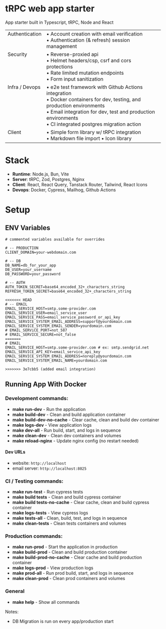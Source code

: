 # tRPC web app starter
App starter built in Typescript, tRPC, Node and React 


<table>
  <tr>
    <td style="vertical-align: top;">Authentication</td>
    <td>
      • Account creation with email verification<br>
      • Authentication (& refresh) session management
    </td>
  </tr>
  <tr>
    <td style="vertical-align: top;">Security</td>
    <td>
      • Reverse-proxied api<br>
      • Helmet headers/csp, csrf and cors protections<br>
      • Rate limited mutation endpoints<br>
      • Form input sanitization
    </td>
  </tr>
  <tr>
    <td style="vertical-align: top;">Infra / Devops</td>
    <td>
      • e2e test framework with Github Actions integration<br>
      • Docker containers for dev, testing, and production environments<br>
      • Email integration for dev, test and production environments<br>
      • CI integrated postgres migration action
    </td>
  </tr>
  <tr>
    <td style="vertical-align: top;">Client</td>
    <td>
      • Simple form library w/ tRPC integration<br>
      • Markdown file import
      • Icon library
    </td>
  </tr>
</table>

# Stack
- **Runtime**: Node.js, Bun, Vite
- **Server**: tRPC, Zod, Postgres, Nginx
- **Client**: React, React Query, Tanstack Router, Tailwind, React Icons
- **Devops**: Docker, Cypress, Mailhog, Github Actions 


# Setup
## ENV Variables
```env 
# commented variables available for overrides

# -- PRODUCTION
CLIENT_DOMAIN=your-webdomain.com

# -- DB
DB_NAME=db_for_your_app
DB_USER=your_username
DB_PASSWORD=your_password

# -- AUTH
AUTH_TOKEN_SECRET=base64_encoded_32+_characters_string
REFRESH_TOKEN_SECRET=base64_encoded_32+_characters_string

<<<<<<< HEAD
# -- EMAIL
EMAIL_SERVICE_HOST=smtp.some-provider.com
EMAIL_SERVICE_USER=email_service_user
EMAIL_SERVICE_PASS=email_service_password_or_api_key
EMAIL_SERVICE_SYSTEM_EMAIL_ADDRESS=support@yourdomain.com
EMAIL_SERVICE_SYSTEM_EMAIL_SENDER=yourdomain.com
# EMAIL_SERViCE_PORT=not_587
# EMAIL_SERVICE_SECURE=not_false
=======
# EMAIL
EMAIL_SERVICE_HOST=smtp.some-provider.com # ex: smtp.sendgrid.net
EMAIL_SERVICE_API_KEY=email_service_api_key
EMAIL_SERVICE_SYSTEM_EMAIL_ADDRESS=noreply@yourdomain.com
EMAIL_SERVICE_SYSTEM_EMAIL_NAME=yourdomain.com

>>>>>>> 3e7cbb5 (added email integration)
``` 


## Running App With Docker

### Development commands:
- **make run-dev**                    - Run the application 
- **make build-dev**              - Clean and build application container
- **make build-dev-no-cache**     - Clear cache, clean and build dev container
- **make logs-dev**               - View application logs
- **make dev-all**                - Run build, start, and logs in sequence
- **make clean-dev**              - Clean dev containers and volumes
- **make reload-nginx**           - Update nginx config (no restart needed)

#### Dev URLs
- website: `http://localhost`     
- email server: `http://localhost:8025`    


### CI / Testing commands:
- **make run-test**                   - Run cypress tests
- **make build tests**          - Clean and build cypress container
- **make build tests-no-cache** - Clear cache, clean and build cypress container
- **make logs-tests**           - View cypress logs
- **make tests-all**            - Clean, build, test, and logs in sequence
- **make clean-tests**          - Clean tests containers and volumes

### Production commands:
- **make run-prod**                   - Start the application in production
- **make build-prod**             - Clean and build production container
- **make build-prod-no-cache**    - Clear cache and build production container
- **make logs-prod**              - View production logs
- **make prod-all**               - Run prod build, start, and logs in sequence
- **make clean-prod**             - Clean prod containers and volumes

### General 
- **make help**                   - Show all commands 

Notes: 
- DB Migration is run on every app/production start
